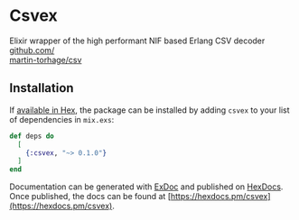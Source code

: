 # Csvex

Elixir wrapper of the high performant NIF based Erlang CSV decoder [github.com/\
martin-torhage/csv](https://github.com/martin-torhage/csv)

## Installation

If [available in Hex](https://hex.pm/docs/publish), the package can be installed
by adding `csvex` to your list of dependencies in `mix.exs`:

```elixir
def deps do
  [
    {:csvex, "~> 0.1.0"}
  ]
end
```

Documentation can be generated with [ExDoc](https://github.com/elixir-lang/ex_doc)
and published on [HexDocs](https://hexdocs.pm). Once published, the docs can
be found at [https://hexdocs.pm/csvex](https://hexdocs.pm/csvex).

